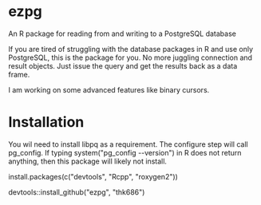 ezpg
====

An R package for reading from and writing to a PostgreSQL database

If you are tired of struggling with the database packages in R and use only PostgreSQL,
this is the package for you. No more juggling connection and result objects. Just issue
the query and get the results back as a data frame.

I am working on some advanced features like binary cursors.

# Installation

You wil need to install libpq as a requirement. The configure step will call pg_config.
If typing system("pg_config --version") in R does not return anything, then this package will likely not install.

install.packages(c("devtools", "Rcpp", "roxygen2"))

devtools::install_github("ezpg", "thk686")
